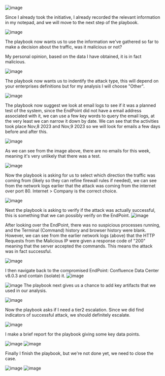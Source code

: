 ![image](https://github.com/user-attachments/assets/0c8c3a62-273a-4aa7-84e4-10b52100efaf)

Since I already took the initiative, I already recorded the relevant information in my notepad, and we will move to the next step of the playbook.

![image](https://github.com/user-attachments/assets/536212c0-52d9-4f0c-9760-a23531fc1053)

The playbook now wants us to use the information we've gathered so far to make a decision about the traffic, was it malicious or not?

My personal opinion, based on the data I have obtained, it is in fact malicious.

![image](https://github.com/user-attachments/assets/3ce3f09e-ce7d-4144-b638-8f806157be05)

The playbook now wants us to indentify the attack type, this will depend on your enterprises definitions but for my analysis I will choose "Other".

![image](https://github.com/user-attachments/assets/f68e6290-3d53-49d9-b36d-d9a93564127b)

The playbook now suggest we look at email logs to see if it was a planned test of the system, since the EndPoint did not have a email address associated with it, we can use a few key words to query the email logs, at the very least we can narrow it down by date. We can see that the activities took place Nov,8 2023 and Nov,9 2023 so we will look for emails a few days before and after this.

![image](https://github.com/user-attachments/assets/bfa1adb4-ecb5-4da3-b4f5-17a3f64fbc61)

As we can see from the image above, there are no emails for this week, meaning it's very unlikely that there was a test.

![image](https://github.com/user-attachments/assets/914c2432-ba11-44c4-b1b8-12e69c50a3a3)

Now the playbook is asking for us to select which direction the traffic was coming from (likely so they can refine firewall rules if needed), we can see from the network logs earlier that the attack was coming from the internet over port 80. Internet > Company is the correct choice.

![image](https://github.com/user-attachments/assets/836b3478-d50e-4968-9a42-e1888d782abc)

Next the playbook is asking to verify if the attack was actually successful, this is something that we can possibly verify on the EndPoint.
![image](https://github.com/user-attachments/assets/1fad3e42-f7be-400e-88e5-8f3efe196801)

After looking over the EndPoint, there was no suspicious processes running, and the Terminal (Command) history and browser history were blank. However, we can see from the earlier network logs (above) that the HTTP Requests from the Malicious IP were given a response code of "200" meaning that the server accepted the commands. This means the attack was in fact successful.

![image](https://github.com/user-attachments/assets/068776cc-7259-4a62-8e21-cb0fd7bc824d)

I then navigate back to the compromised EndPoint: Confluence Data Center v8.0.3 and contain (isolate) it.
![image](https://github.com/user-attachments/assets/1b6f0bb9-3add-4cb7-86b4-b99929e14ded)


![image](https://github.com/user-attachments/assets/7e8e212e-eecc-4f70-b573-f767f40c871c)
The playbook next gives us a chance to add key artifacts that we used in our analysis.

![image](https://github.com/user-attachments/assets/d7808960-70bc-48c8-b125-814ed6c1b208)

Now the playbook asks if I need a tier2 escalation. Since we did find indicators of successful attack, we should definitely escalate.

![image](https://github.com/user-attachments/assets/3e7c76fe-ebb6-49f4-9e7c-8d69a70919bd)

I make a brief report for the playbook giving some key data points.

![image](https://github.com/user-attachments/assets/5880d4a2-0741-4c59-b051-95359aa7e7d0)
![image](https://github.com/user-attachments/assets/f630c2e1-4678-4c47-9a0e-b2cdcc72577e)

Finally I finish the playbook, but we're not done yet, we need to close the case.

![image](https://github.com/user-attachments/assets/076cd78a-0ee7-43e7-a32e-130823aeb47a)
![image](https://github.com/user-attachments/assets/ea8dd866-aec2-4395-bda4-3c4e0ceb4881)
